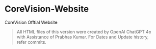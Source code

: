 # CoreVision-Website
CoreVision Offtial Website

> All HTML files of this version were created by OpenAI ChatGPT 4o with Assistance of Prabhas Kumar. For Dates and Update history, refer commits.